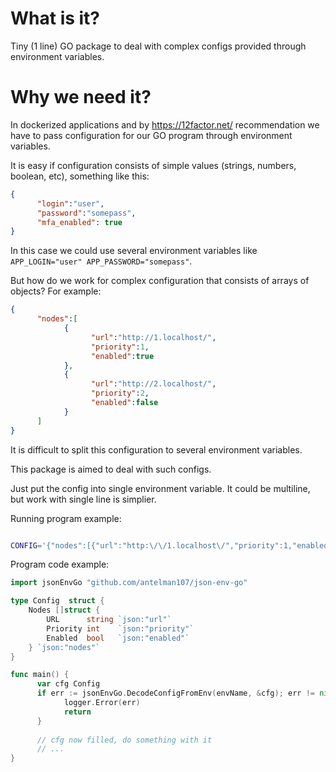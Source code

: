 # What is it?
Tiny (1 line) GO package to deal with complex configs provided through environment variables.

# Why we need it?
In dockerized applications and by https://12factor.net/ recommendation
we have to pass configuration for our GO program through environment variables.

It is easy if configuration consists of simple values (strings, numbers, boolean, etc), something like this:

```json
{
      "login":"user",
      "password":"somepass",
      "mfa_enabled": true
}
```

In this case we could use several environment variables like  `APP_LOGIN="user" APP_PASSWORD="somepass"`.

But how do we work for complex configuration 
that consists of arrays of objects? For example:
```json
{
      "nodes":[
            {
                  "url":"http://1.localhost/",
                  "priority":1,
                  "enabled":true
            },
            {
                  "url":"http://2.localhost/",
                  "priority":2,
                  "enabled":false
            }
      ]
}
```

It is difficult to split this configuration to several environment variables.

This package is aimed to deal with such configs.

Just put the config into single environment variable.
It could be multiline, but work with single line is simplier.

Running program example:

```bash

CONFIG='{"nodes":[{"url":"http:\/\/1.localhost\/","priority":1,"enabled":true},{"url":"http:\/\/2.localhost\/","priority":2,"enabled":false}]}' ./app
```

Program code example:
```GO
import jsonEnvGo "github.com/antelman107/json-env-go"

type Config  struct {
	Nodes []struct {
		URL      string `json:"url"`
		Priority int    `json:"priority"`
		Enabled  bool   `json:"enabled"`
	} `json:"nodes"`
}

func main() {
      var cfg Config
      if err := jsonEnvGo.DecodeConfigFromEnv(envName, &cfg); err != nil {
            logger.Error(err)
            return
      }
      
      // cfg now filled, do something with it
      // ...
}
```


